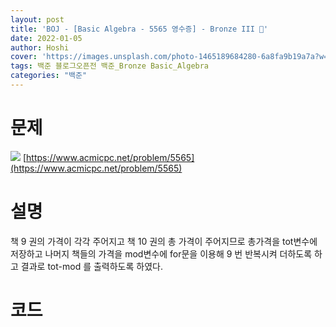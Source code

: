 ```yaml
---
layout: post
title: 'BOJ - [Basic Algebra - 5565 영수증] - Bronze III 🥉'
date: 2022-01-05
author: Hoshi
cover: 'https://images.unsplash.com/photo-1465189684280-6a8fa9b19a7a?w=1600&q=900'
tags: 백준 블로그오픈전 백준_Bronze Basic_Algebra
categories: "백준"
---
```

# 문제
![]({{site.url}}/assets/img/posts_img/5565.png)
[https://www.acmicpc.net/problem/5565](https://www.acmicpc.net/problem/5565)

# 설명
책 9 권의 가격이 각각 주어지고 책 10 권의 총 가격이 주어지므로 총가격을 tot변수에 저장하고 나머지 책들의 가격을 mod변수에 for문을 이용해 9 번 반복시켜 더하도록 하고 결과로 tot-mod 를 출력하도록 하였다.

# 코드

```c

```

